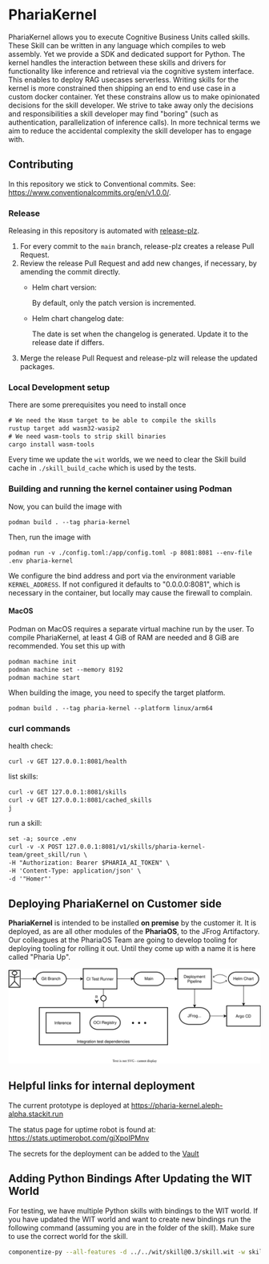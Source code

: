 # PhariaKernel

PhariaKernel allows you to execute Cognitive Business Units called skills. These Skill can be written in any language which compiles to web assembly. Yet we provide a SDK and dedicated support for Python. The kernel handles the interaction between these skills and drivers for functionality like inference and retrieval via the cognitive system interface. This enables to deploy RAG usecases serverless. Writing skills for the kernel is more constrained then shipping an end to end use case in a custom docker container. Yet these constrains allow us to make opinionated decisions for the skill developer. We strive to take away only the decisions and responsibilities a skill developer may find "boring" (such as authentication, parallelization of inference calls). In more technical terms we aim to reduce the accidental complexity the skill developer has to engage with.

## Contributing

In this repository we stick to Conventional commits. See: <https://www.conventionalcommits.org/en/v1.0.0/>.

### Release

Releasing in this repository is automated with [release-plz](https://release-plz.ieni.dev/).

1. For every commit to the `main` branch, release-plz creates a release Pull Request.
2. Review the release Pull Request and add new changes, if necessary, by amending the commit directly.
   - Helm chart version:

     By default, only the patch version is incremented.
   - Helm chart changelog date:

     The date is set when the changelog is generated. Update it to the release date if differs.
3. Merge the release Pull Request and release-plz will release the updated packages.

### Local Development setup

There are some prerequisites you need to install once

```shell
# We need the Wasm target to be able to compile the skills
rustup target add wasm32-wasip2
# We need wasm-tools to strip skill binaries
cargo install wasm-tools
```

Every time we update the `wit` worlds, we we need to clear the Skill build cache in `./skill_build_cache` which is used by the tests.

### Building and running the kernel container using Podman

Now, you can build the image with

```shell
podman build . --tag pharia-kernel
```

Then, run the image with

```shell
podman run -v ./config.toml:/app/config.toml -p 8081:8081 --env-file .env pharia-kernel
```

We configure the bind address and port via the environment variable `KERNEL_ADDRESS`.
If not configured it defaults to "0.0.0.0:8081", which is necessary in the container, but locally may cause the firewall to complain.

#### MacOS

Podman on MacOS requires a separate virtual machine run by the user. To compile PhariaKernel, at least 4 GiB of RAM are needed and 8 GiB are recommended. You set this up with

```shell
podman machine init
podman machine set --memory 8192
podman machine start
```

When building the image, you need to specify the target platform.

```shell
podman build . --tag pharia-kernel --platform linux/arm64
```

### curl commands

health check:

```shell
curl -v GET 127.0.0.1:8081/health
```

list skills:

```shell
curl -v GET 127.0.0.1:8081/skills
curl -v GET 127.0.0.1:8081/cached_skills
j
```

run a skill:

```shell
set -a; source .env
curl -v -X POST 127.0.0.1:8081/v1/skills/pharia-kernel-team/greet_skill/run \
-H "Authorization: Bearer $PHARIA_AI_TOKEN" \
-H 'Content-Type: application/json' \
-d '"Homer"'
```

## Deploying PhariaKernel on Customer side

**PhariaKernel** is intended to be installed **on premise** by the customer it. It is deployed, as are all other modules of the **PhariaOS**, to the JFrog Artifactory. Our colleagues at the PhariaOS Team are going to develop tooling for deploying tooling for rolling it out. Until they come up with a name it is here called "Pharia Up".

![Block Diagram Pharia OS deploy][deployment]

## Helpful links for internal deployment

The current prototype is deployed at <https://pharia-kernel.aleph-alpha.stackit.run>

The status page for uptime robot is found at: <https://stats.uptimerobot.com/gjXpoIPMnv>

The secrets for the deployment can be added to the [Vault](https://vault.management-prod01.stackit.run/ui/vault/secrets/c-aa01/list/projects/pharia-kernel/)

[deployment]: ./tam/deployment.drawio.svg

## Adding Python Bindings After Updating the WIT World

For testing, we have multiple Python skills with bindings to the WIT world.
If you have updated the WIT world and want to create new bindings run the following command (assuming you are in the folder of the skill).
Make sure to use the correct world for the skill.

```sh
componentize-py --all-features -d ../../wit/skill@0.3/skill.wit -w skill bindings .
```